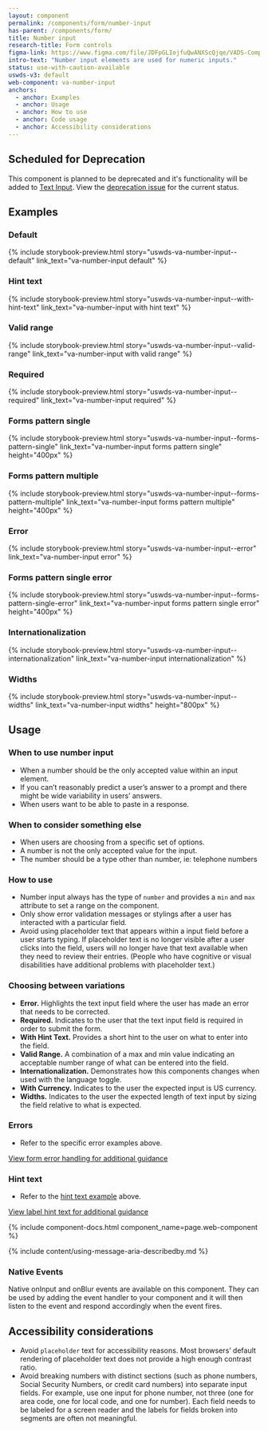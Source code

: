 ```yaml
---
layout: component
permalink: /components/form/number-input
has-parent: /components/form/
title: Number input
research-title: Form controls
figma-link: https://www.figma.com/file/JDFpGLIojfuQwANXScQjqe/VADS-Component-Examples?type=design&node-id=1360%3A84422&mode=design&t=TiJHClaf3VQ6wU6B-1
intro-text: "Number input elements are used for numeric inputs."
status: use-with-caution-available
uswds-v3: default
web-component: va-number-input
anchors:
  - anchor: Examples
  - anchor: Usage
  - anchor: How to use
  - anchor: Code usage
  - anchor: Accessibility considerations
---
```


<va-alert status="warning">
  <h2 slot="headline">Scheduled for Deprecation</h2>
  <p>This component is planned to be deprecated and it's functionality will be added to <a href="{{ site.baseurl }}/components/form/text-input">Text Input</a>. View the <a href="https://github.com/department-of-veterans-affairs/vets-design-system-documentation/issues/2609">deprecation issue</a> for the current status.</p>
</va-alert>

## Examples

### Default

{% include storybook-preview.html story="uswds-va-number-input--default" link_text="va-number-input default" %}

### Hint text

{% include storybook-preview.html story="uswds-va-number-input--with-hint-text" link_text="va-number-input with hint text" %}

### Valid range

{% include storybook-preview.html story="uswds-va-number-input--valid-range" link_text="va-number-input with valid range" %}

### Required

{% include storybook-preview.html story="uswds-va-number-input--required" link_text="va-number-input required" %}

### Forms pattern single

{% include storybook-preview.html story="uswds-va-number-input--forms-pattern-single" link_text="va-number-input forms pattern single" height="400px" %}

### Forms pattern multiple

{% include storybook-preview.html story="uswds-va-number-input--forms-pattern-multiple" link_text="va-number-input forms pattern multiple" height="400px" %}

### Error

{% include storybook-preview.html story="uswds-va-number-input--error" link_text="va-number-input error" %}

### Forms pattern single error

{% include storybook-preview.html story="uswds-va-number-input--forms-pattern-single-error" link_text="va-number-input forms pattern single error" height="400px" %}

### Internationalization

{% include storybook-preview.html story="uswds-va-number-input--internationalization" link_text="va-number-input internationalization" %}

### Widths

{% include storybook-preview.html story="uswds-va-number-input--widths" link_text="va-number-input widths" height="800px" %}

## Usage

### When to use number input

* When a number should be the only accepted value within an input element.
* If you can’t reasonably predict a user’s answer to a prompt and there might be wide variability in users’ answers.
* When users want to be able to paste in a response.

### When to consider something else

* When users are choosing from a specific set of options.
* A number is not the only accepted value for the input.
* The number should be a type other than number, ie: telephone numbers

### How to use

* Number input always has the type of `number` and provides a `min` and `max` attribute to set a range on the component.
* Only show error validation messages or stylings after a user has interacted with a particular field.
* Avoid using placeholder text that appears within a input field before a user starts typing. If placeholder text is no longer visible after a user clicks into the field, users will no longer have that text available when they need to review their entries. (People who have cognitive or visual disabilities have additional problems with placeholder text.)

### Choosing between variations

* **Error.** Highlights the text input field where the user has made an error that needs to be corrected.
* **Required.** Indicates to the user that the text input field is required in order to submit the form.
* **With Hint Text.** Provides a short hint to the user on what to enter into the field.
* **Valid Range.** A combination of a max and min value indicating an acceptable number range of what can be entered into the field.
* **Internationalization.** Demonstrates how this components changes when used with the language toggle.
* **With Currency.** Indicates to the user the expected input is US currency.
* **Widths.** Indicates to the user the expected length of text input by sizing the field relative to what is expected.

### Errors

* Refer to the specific error examples above.

<a class="vads-c-action-link--blue" href="{{ site.baseurl }}/components/form/#error-handling">
  View form error handling for additional guidance
</a>

### Hint text

* Refer to the [hint text example](#hint-text) above.

<a class="vads-c-action-link--blue" href="{{ site.baseurl }}/components/form/label#hint-text">
  View label hint text for additional guidance
</a>

{% include component-docs.html component_name=page.web-component %}

{% include content/using-message-aria-describedby.md %}

### Native Events

Native onInput and onBlur events are available on this component. They can be used by adding the event handler to your component and it will then listen to the event and respond accordingly when the event fires.

## Accessibility considerations

* Avoid `placeholder` text for accessibility reasons. Most browsers’ default rendering of placeholder text does not provide a high enough contrast ratio.
* Avoid breaking numbers with distinct sections (such as phone numbers, Social Security Numbers, or credit card numbers) into separate input fields. For example, use one input for phone number, not three (one for area code, one for local code, and one for number). Each field needs to be labeled for a screen reader and the labels for fields broken into segments are often not meaningful.
